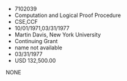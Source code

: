 * 7102039
* Computation and Logical Proof Procedure
* CSE,CCF
* 10/01/1971,03/31/1977
* Martin Davis, New York University
* Continuing Grant
*   name not available
* 03/31/1977
* USD 132,500.00

NONE